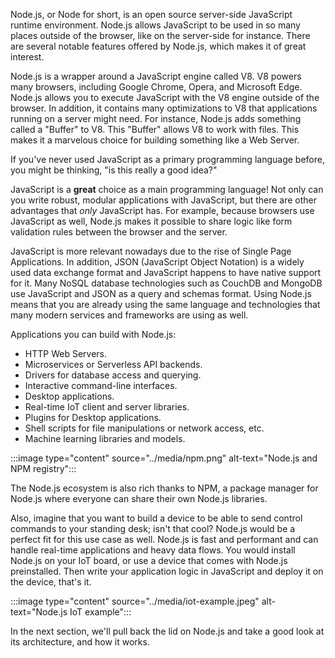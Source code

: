 Node.js, or Node for short, is an open source server-side JavaScript runtime environment. Node.js allows JavaScript to be used in so many places outside of the browser, like on the server-side for instance. There are several notable features offered by Node.js, which makes it of great interest.

Node.js is a wrapper around a JavaScript engine called V8. V8 powers many browsers, including Google Chrome, Opera, and Microsoft Edge. Node.js allows you to execute JavaScript with the V8 engine outside of the browser. In addition, it contains many optimizations to V8 that applications running on a server might need. For instance, Node.js adds something called a "Buffer" to V8. This "Buffer" allows V8 to work with files. This makes it a marvelous choice for building something like a Web Server.

If you've never used JavaScript as a primary programming language before, you might be thinking, "is this really a good idea?"

JavaScript is a **great** choice as a main programming language! Not only can you write robust, modular applications with JavaScript, but there are other advantages that _only_ JavaScript has. For example, because browsers use JavaScript as well, Node.js makes it possible to share logic like form validation rules between the browser and the server. 

JavaScript is more relevant nowadays due to the rise of Single Page Applications. In addition, JSON (JavaScript Object Notation) is a widely used data exchange format and JavaScript happens to have native support for it. Many NoSQL database technologies such as CouchDB and MongoDB use JavaScript and JSON as a query and schemas format. Using Node.js means that you are already using the same language and technologies that many modern services and frameworks are using as well.

Applications you can build with Node.js:

- HTTP Web Servers.
- Microservices or Serverless API backends.
- Drivers for database access and querying.
- Interactive command-line interfaces.
- Desktop applications.
- Real-time IoT client and server libraries.
- Plugins for Desktop applications.
- Shell scripts for file manipulations or network access, etc.
- Machine learning libraries and models.

:::image type="content" source="../media/npm.png" alt-text="Node.js and NPM registry":::

The Node.js ecosystem is also rich thanks to NPM, a package manager for Node.js where everyone can share their own Node.js libraries.

Also, imagine that you want to build a device to be able to send control commands to your standing desk; isn't that cool? Node.js would be a perfect fit for this use case as well. Node.js is fast and performant and can handle real-time applications and heavy data flows. You would install Node.js on your IoT board, or use a device that comes with Node.js preinstalled. Then write your application logic in JavaScript and deploy it on the device, that's it.

:::image type="content" source="../media/iot-example.jpeg" alt-text="Node.js IoT example":::


In the next section, we'll pull back the lid on Node.js and take a good look at its architecture, and how it works.
